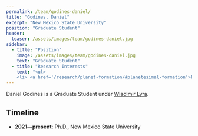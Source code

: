 ```yaml
---
permalink: /team/godines-daniel/
title: "Godines, Daniel"
excerpt: "New Mexico State University"
position: "Graduate Student"
header:
  teaser: /assets/images/team/godines-daniel.jpg
sidebar:
  - title: "Position"
    image: /assets/images/team/godines-daniel.jpg
    text: "Graduate Student"
  - title: "Research Interests"
    text: "<ul>
    <li> <a href='/research/planet-formation/#planetesimal-formation'>Planetesimal formation</a>"
---
```

Daniel Godines is a Graduate Student under [Wladimir Lyra](/team/lyra-wladimir).


## Timeline
- __2021—present__: Ph.D., New Mexico State University
